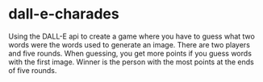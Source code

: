 # dall-e-charades
Using the DALL-E api to create a game where you have to guess what two words were the words used to generate an image.
There are two players and five rounds. When guessing, you get more points if you guess words with the first image.
Winner is the person with the most points at the ends of five rounds.
